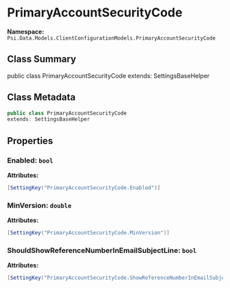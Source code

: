 # PrimaryAccountSecurityCode

**Namespace:** `Psi.Data.Models.ClientConfigurationModels.PrimaryAccountSecurityCode`

## Class Summary

public class PrimaryAccountSecurityCode
extends: SettingsBaseHelper

## Class Metadata

```typescript
public class PrimaryAccountSecurityCode
extends: SettingsBaseHelper
```

## Properties

### Enabled: `bool`

**Attributes:**
```csharp
[SettingKey("PrimaryAccountSecurityCode.Enabled")]
```

### MinVersion: `double`

**Attributes:**
```csharp
[SettingKey("PrimaryAccountSecurityCode.MinVersion")]
```

### ShouldShowReferenceNumberInEmailSubjectLine: `bool`



**Attributes:**
```csharp
[SettingKey("PrimaryAccountSecurityCode.ShowReferenceNumberInEmailSubjectLine")]
```
